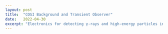 ```yaml
---
layout: post
title:  "COSI Background and Transient Observer"
date:   2022-04-30
excerpt: "Electronics for detecting γ-rays and high-energy particles in orbit"
---
```




